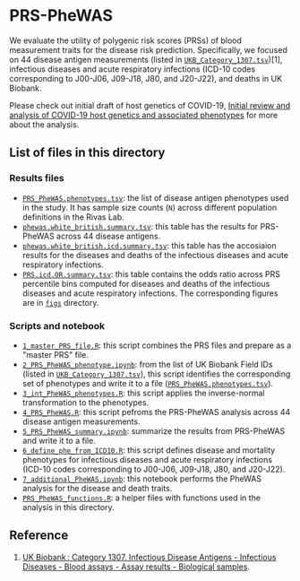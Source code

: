 # PRS-PheWAS

We evaluate the utility of polygenic risk scores (PRSs) of blood measurement traits for the disease risk prediction. Specifically, we focused on 44 disease antigen measurements (listed in [`UKB_Category_1307.tsv`](UKB_Category_1307.tsv))[1], infectious diseases and acute respiratory infections (ICD-10 codes corresponding to J00-J06, J09-J18, J80, and J20-J22), and deaths in UK Biobank.

Please check out initial draft of host genetics of COVID-19, [Initial review and analysis of COVID-19 host genetics and associated phenotypes](https://doi.org/10.20944/preprints202003.0356.v1) for more about the analysis.

## List of files in this directory

### Results files

- [`PRS_PheWAS.phenotypes.tsv`](PRS_PheWAS.phenotypes.tsv): the list of disease antigen phenotypes used in the study. It has sample size counts (`N`) across different population definitions in the Rivas Lab.
- [`phewas.white_british.summary.tsv`](phewas.white_british.summary.tsv): this table has the results for PRS-PheWAS across 44 disease antigens.
- [`phewas.white_british.icd.summary.tsv`](phewas.white_british.icd.summary.tsv): this table has the accosiaion results for the diseases and deaths of the infectious diseases and acute respiratory infections.
- [`PRS.icd.OR.summary.tsv`](PRS.icd.OR.summary.tsv): this table contains the odds ratio across PRS percentile bins computed for diseases and deaths of the infectious diseases and acute respiratory infections. The corresponding figures are in [`figs`](figs) directory.

### Scripts and notebook

- [`1_master_PRS_file.R`](1_master_PRS_file.R): this script combines the PRS files and prepare as a "master PRS" file.
- [`2_PRS_PheWAS_phenotype.ipynb`](2_PRS_PheWAS_phenotype.ipynb): from the list of UK Biobank Field IDs (listed in [`UKB_Category_1307.tsv`](UKB_Category_1307.tsv)), this script identifies the corresponding set of phenotypes and write it to a file ([`PRS_PheWAS.phenotypes.tsv`](PRS_PheWAS.phenotypes.tsv)).
- [`3_int_PheWAS_phenotypes.R`](3_int_PheWAS_phenotypes.R): this script applies the inverse-normal transformation to the phenotypes.
- [`4_PRS_PheWAS.R`](4_PRS_PheWAS.R): this script pefroms the PRS-PheWAS analysis across 44 disease antigen measurements.
- [`5_PRS_PheWAS_summary.ipynb`](5_PRS_PheWAS_summary.ipynb): summarize the results from PRS-PheWAS and write it to a file.
- [`6_define_phe_from_ICD10.R`](6_define_phe_from_ICD10.R): this script defines disease and mortality phenotypes for infectious diseases and acute respiratory infections (ICD-10 codes corresponding to J00-J06, J09-J18, J80, and J20-J22).
- [`7_additional_PheWAS.ipynb`](7_additional_PheWAS.ipynb): this notebook performs the PheWAS analysis for the disease and death traits.
- [`PRS_PheWAS_functions.R`](PRS_PheWAS_functions.R): a helper files with functions used in the analysis in this directory.

## Reference

1. [UK Biobank : Category 1307. Infectious Disease Antigens - Infectious Diseases - Blood assays - Assay results - Biological samples](http://biobank.ctsu.ox.ac.uk/crystal/label.cgi?id=1307).
